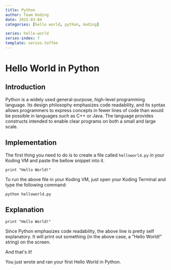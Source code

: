 ```yaml
---
title: Python
author: Team Koding
date: 2015-03-04
categories: [hello world, python, koding]

series: hello-world
series-index: 7
template: series.toffee
---
```


# Hello World in Python

## Introduction

Python is a widely used general-purpose, high-level programming language. Its design philosophy emphasizes code readability, and its syntax allows programmers to express concepts in fewer lines of code than would be possible in languages such as C++ or Java. The language provides constructs intended to enable clear programs on both a small and large scale.

## Implementation

The first thing you need to do is to create a file called `helloworld.py` in your Koding VM and paste the bellow snippet into it.

```
print "Hello World!"
```

To run the above file in your Koding VM, just open your Koding Terminal and type the following command:

```
python helloworld.py
```

## Explanation

```
print "Hello World!"
```

Since Python emphasizes code readability, the above line is pretty self explanatory. It will print out something (in the above case, a "Hello World!" string) on the screen.

And that's it!

You just wrote and ran your first Hello World in Python.
